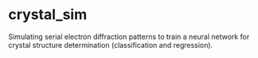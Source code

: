 # crystal_sim
Simulating serial electron diffraction patterns to train a neural network for crystal structure determination (classification and regression).